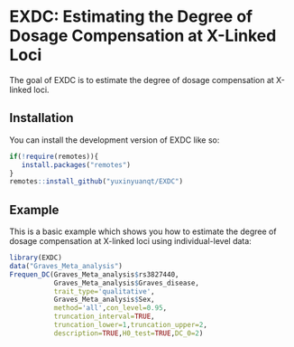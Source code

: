 
# EXDC: Estimating the Degree of Dosage Compensation at X-Linked Loci

<!-- badges: start -->
<!-- badges: end -->

The goal of EXDC is to estimate the degree of dosage compensation at X-linked loci.

## Installation

You can install the development version of EXDC like so:

``` r
if(!require(remotes)){
   install.packages("remotes")
}
remotes::install_github("yuxinyuanqt/EXDC")
```

## Example

This is a basic example which shows you how to estimate the degree of dosage compensation at X-linked loci using individual-level data:

``` r
library(EXDC)
data("Graves_Meta_analysis")
Frequen_DC(Graves_Meta_analysis$rs3827440,
           Graves_Meta_analysis$Graves_disease,
           trait_type='qualitative',
           Graves_Meta_analysis$Sex,
           method='all',con_level=0.95,
           truncation_interval=TRUE,
           truncation_lower=1,truncation_upper=2,
           description=TRUE,H0_test=TRUE,DC_0=2)
```

